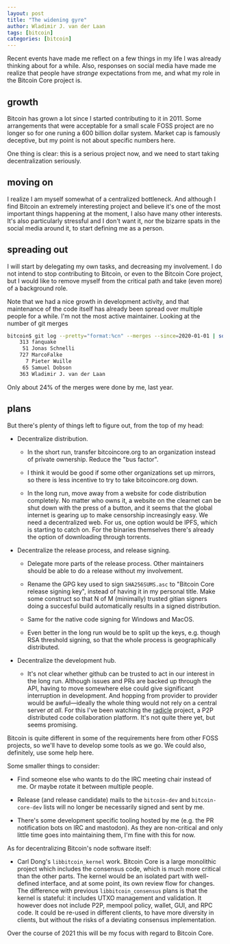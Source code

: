 ```yaml
---
layout: post
title: "The widening gyre"
author: Wladimir J. van der Laan
tags: [bitcoin]
categories: [bitcoin]
---
```


Recent events have made me reflect on a few things in my life I was already thinking about for a while. Also, responses on social media have made me realize that people have *strange* expectations from me, and what my role in the Bitcoin Core project is.

growth
------

Bitcoin has grown a lot since I started contributing to it in 2011. Some arrangements that were acceptable for a small scale FOSS project are no longer so for one runing a 600 billion dollar system. Market cap is famously deceptive, but my point is not about specific numbers here.

One thing is clear: this is a serious project now, and we need to start taking decentralization seriously.

moving on
---------

I realize I am myself somewhat of a centralized bottleneck. And although I find Bitcoin an extremely interesting project and believe it's one of the most important things happening at the moment, I also have many other interests. It's also particularly stressful and I don't want it, nor the bizarre spats in the social media around it, to start defining me as a person.

spreading out
-------------

I will start by delegating my own tasks, and decreasing my involvement. I do not intend to stop contributing to Bitcoin, or even to the Bitcoin Core project, but I would like to remove myself from the critical path and take (even more) of a background role.

Note that we had a nice growth in development activity, and that maintenance of the code itself has already been spread over multiple people for a while. I'm not the most active maintainer. Looking at the number of git merges

```bash
bitcoin$ git log --pretty="format:%cn" --merges --since=2020-01-01 | sort| uniq -c
    313 fanquake
     51 Jonas Schnelli
    727 MarcoFalke
      7 Pieter Wuille
     65 Samuel Dobson
    363 Wladimir J. van der Laan
```

Only about 24% of the merges were done by me, last year.

plans
-----

But there's plenty of things left to figure out, from the top of my head:

- Decentralize distribution.

  - In the short run, transfer bitcoincore.org to an organization instead of private ownership. Reduce the "bus factor".

  - I think it would be good if some other organizations set up mirrors, so there is less incentive to try to take bitcoincore.org down.

  - In the long run, move away from a website for code distribution completely. No matter who owns it, a website on the clearnet can be shut down with the press of a button, and it seems that the global internet is gearing up to make censorship increasingly easy. We need a decentralized web. For us, one option would be IPFS, which is starting to catch on. For the binaries themselves there's already the option of downloading through torrents.

- Decentralize the release process, and release signing.

  - Delegate more parts of the release process. Other maintainers should be able to do a release without my involvement.

  - Rename the GPG key used to sign `SHA256SUMS.asc` to "Bitcoin Core release signing key", instead of having it in my personal title. Make some construct so that N of M (minimally) trusted gitian signers doing a succesful build automatically results in a signed distribution.

  - Same for the native code signing for Windows and MacOS.

  - Even better in the long run would be to split up the keys, e.g. though RSA threshold signing, so that the whole process is geographically distributed.

- Decentralize the development hub.

  - It's not clear whether github can be trusted to act in our interest in the long run. Although issues and PRs are backed up through the API, having to move somewhere else could give significant interruption in development. And hopping from provider to provider would be awful—ideally the whole thing would not rely on a central server *at all*. For this I've been watching the [radicle](https://radicle.xyz/) project, a P2P distributed code collaboration platform. It's not quite there yet, but seems promising.

Bitcoin is quite different in some of the requirements here from other FOSS projects, so we'll have to develop some tools as we go. We could also, definitely, use some help here.

Some smaller things to consider:

- Find someone else who wants to do the IRC meeting chair instead of me. Or maybe rotate it between multiple people.

- Release (and release candidate) mails to the `bitcoin-dev` and `bitcoin-core-dev` lists will no longer be necessarily signed and sent by me.

- There's some development specific tooling hosted by me (e.g. the PR notification bots on IRC and mastodon). As they are non-critical and only little time goes into maintaining them, I'm fine with this for now.

As for decentralizing Bitcoin's node software itself:

- Carl Dong's `libbitcoin_kernel` work. Bitcoin Core is a large monolithic project which includes the consensus code, which is much more critical than the other parts. The kernel would be an isolated part with well-defined interface, and at some point, its own review flow for changes. The difference with previous `libbitcoin_consensus` plans is that the kernel is stateful: it includes UTXO management and validation. It however does not include P2P, mempool policy, wallet, GUI, and RPC code. It could be re-used in different clients, to have more diversity in clients, but without the risks of a deviating consensus implementation.

Over the course of 2021 this will be my focus with regard to Bitcoin Core.
